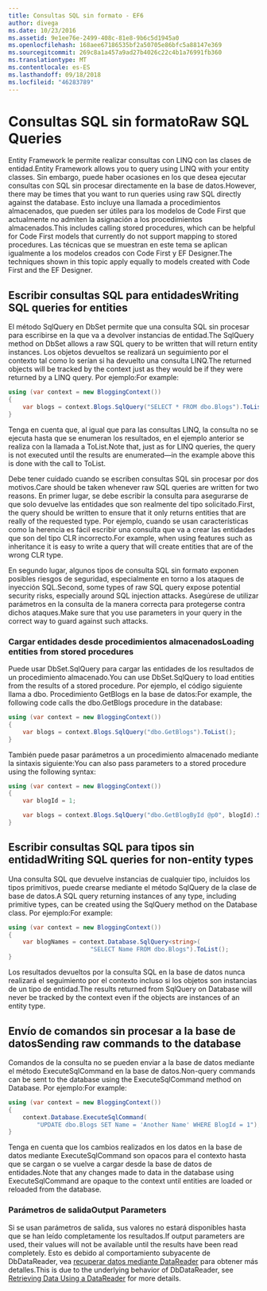 ```yaml
---
title: Consultas SQL sin formato - EF6
author: divega
ms.date: 10/23/2016
ms.assetid: 9e1ee76e-2499-408c-81e8-9b6c5d1945a0
ms.openlocfilehash: 168aee67186535bf2a50705e86bfc5a88147e369
ms.sourcegitcommit: 269c8a1a457a9ad27b4026c22c4b1a76991fb360
ms.translationtype: MT
ms.contentlocale: es-ES
ms.lasthandoff: 09/18/2018
ms.locfileid: "46283789"
---
```

# <a name="raw-sql-queries"></a><span data-ttu-id="4f6a3-102">Consultas SQL sin formato</span><span class="sxs-lookup"><span data-stu-id="4f6a3-102">Raw SQL Queries</span></span>
<span data-ttu-id="4f6a3-103">Entity Framework le permite realizar consultas con LINQ con las clases de entidad.</span><span class="sxs-lookup"><span data-stu-id="4f6a3-103">Entity Framework allows you to query using LINQ with your entity classes.</span></span> <span data-ttu-id="4f6a3-104">Sin embargo, puede haber ocasiones en los que desea ejecutar consultas con SQL sin procesar directamente en la base de datos.</span><span class="sxs-lookup"><span data-stu-id="4f6a3-104">However, there may be times that you want to run queries using raw SQL directly against the database.</span></span> <span data-ttu-id="4f6a3-105">Esto incluye una llamada a procedimientos almacenados, que pueden ser útiles para los modelos de Code First que actualmente no admiten la asignación a los procedimientos almacenados.</span><span class="sxs-lookup"><span data-stu-id="4f6a3-105">This includes calling stored procedures, which can be helpful for Code First models that currently do not support mapping to stored procedures.</span></span> <span data-ttu-id="4f6a3-106">Las técnicas que se muestran en este tema se aplican igualmente a los modelos creados con Code First y EF Designer.</span><span class="sxs-lookup"><span data-stu-id="4f6a3-106">The techniques shown in this topic apply equally to models created with Code First and the EF Designer.</span></span>  

## <a name="writing-sql-queries-for-entities"></a><span data-ttu-id="4f6a3-107">Escribir consultas SQL para entidades</span><span class="sxs-lookup"><span data-stu-id="4f6a3-107">Writing SQL queries for entities</span></span>  

<span data-ttu-id="4f6a3-108">El método SqlQuery en DbSet permite que una consulta SQL sin procesar para escribirse en la que va a devolver instancias de entidad.</span><span class="sxs-lookup"><span data-stu-id="4f6a3-108">The SqlQuery method on DbSet allows a raw SQL query to be written that will return entity instances.</span></span> <span data-ttu-id="4f6a3-109">Los objetos devueltos se realizará un seguimiento por el contexto tal como lo serían si ha devuelto una consulta LINQ.</span><span class="sxs-lookup"><span data-stu-id="4f6a3-109">The returned objects will be tracked by the context just as they would be if they were returned by a LINQ query.</span></span> <span data-ttu-id="4f6a3-110">Por ejemplo:</span><span class="sxs-lookup"><span data-stu-id="4f6a3-110">For example:</span></span>  

``` csharp  
using (var context = new BloggingContext())
{
    var blogs = context.Blogs.SqlQuery("SELECT * FROM dbo.Blogs").ToList();
}
```  

<span data-ttu-id="4f6a3-111">Tenga en cuenta que, al igual que para las consultas LINQ, la consulta no se ejecuta hasta que se enumeran los resultados, en el ejemplo anterior se realiza con la llamada a ToList.</span><span class="sxs-lookup"><span data-stu-id="4f6a3-111">Note that, just as for LINQ queries, the query is not executed until the results are enumerated—in the example above this is done with the call to ToList.</span></span>  

<span data-ttu-id="4f6a3-112">Debe tener cuidado cuando se escriben consultas SQL sin procesar por dos motivos.</span><span class="sxs-lookup"><span data-stu-id="4f6a3-112">Care should be taken whenever raw SQL queries are written for two reasons.</span></span> <span data-ttu-id="4f6a3-113">En primer lugar, se debe escribir la consulta para asegurarse de que solo devuelve las entidades que son realmente del tipo solicitado.</span><span class="sxs-lookup"><span data-stu-id="4f6a3-113">First, the query should be written to ensure that it only returns entities that are really of the requested type.</span></span> <span data-ttu-id="4f6a3-114">Por ejemplo, cuando se usan características como la herencia es fácil escribir una consulta que va a crear las entidades que son del tipo CLR incorrecto.</span><span class="sxs-lookup"><span data-stu-id="4f6a3-114">For example, when using features such as inheritance it is easy to write a query that will create entities that are of the wrong CLR type.</span></span>  

<span data-ttu-id="4f6a3-115">En segundo lugar, algunos tipos de consulta SQL sin formato exponen posibles riesgos de seguridad, especialmente en torno a los ataques de inyección SQL.</span><span class="sxs-lookup"><span data-stu-id="4f6a3-115">Second, some types of raw SQL query expose potential security risks, especially around SQL injection attacks.</span></span> <span data-ttu-id="4f6a3-116">Asegúrese de utilizar parámetros en la consulta de la manera correcta para protegerse contra dichos ataques.</span><span class="sxs-lookup"><span data-stu-id="4f6a3-116">Make sure that you use parameters in your query in the correct way to guard against such attacks.</span></span>  

### <a name="loading-entities-from-stored-procedures"></a><span data-ttu-id="4f6a3-117">Cargar entidades desde procedimientos almacenados</span><span class="sxs-lookup"><span data-stu-id="4f6a3-117">Loading entities from stored procedures</span></span>  

<span data-ttu-id="4f6a3-118">Puede usar DbSet.SqlQuery para cargar las entidades de los resultados de un procedimiento almacenado.</span><span class="sxs-lookup"><span data-stu-id="4f6a3-118">You can use DbSet.SqlQuery to load entities from the results of a stored procedure.</span></span> <span data-ttu-id="4f6a3-119">Por ejemplo, el código siguiente llama a dbo. Procedimiento GetBlogs en la base de datos:</span><span class="sxs-lookup"><span data-stu-id="4f6a3-119">For example, the following code calls the dbo.GetBlogs procedure in the database:</span></span>  

``` csharp
using (var context = new BloggingContext())
{
    var blogs = context.Blogs.SqlQuery("dbo.GetBlogs").ToList();
}
```  

<span data-ttu-id="4f6a3-120">También puede pasar parámetros a un procedimiento almacenado mediante la sintaxis siguiente:</span><span class="sxs-lookup"><span data-stu-id="4f6a3-120">You can also pass parameters to a stored procedure using the following syntax:</span></span>  

``` csharp
using (var context = new BloggingContext())
{
    var blogId = 1;

    var blogs = context.Blogs.SqlQuery("dbo.GetBlogById @p0", blogId).Single();
}
```  

## <a name="writing-sql-queries-for-non-entity-types"></a><span data-ttu-id="4f6a3-121">Escribir consultas SQL para tipos sin entidad</span><span class="sxs-lookup"><span data-stu-id="4f6a3-121">Writing SQL queries for non-entity types</span></span>  

<span data-ttu-id="4f6a3-122">Una consulta SQL que devuelve instancias de cualquier tipo, incluidos los tipos primitivos, puede crearse mediante el método SqlQuery de la clase de base de datos.</span><span class="sxs-lookup"><span data-stu-id="4f6a3-122">A SQL query returning instances of any type, including primitive types, can be created using the SqlQuery method on the Database class.</span></span> <span data-ttu-id="4f6a3-123">Por ejemplo:</span><span class="sxs-lookup"><span data-stu-id="4f6a3-123">For example:</span></span>  

``` csharp
using (var context = new BloggingContext())
{
    var blogNames = context.Database.SqlQuery<string>(
                       "SELECT Name FROM dbo.Blogs").ToList();
}
```  

<span data-ttu-id="4f6a3-124">Los resultados devueltos por la consulta SQL en la base de datos nunca realizará el seguimiento por el contexto incluso si los objetos son instancias de un tipo de entidad.</span><span class="sxs-lookup"><span data-stu-id="4f6a3-124">The results returned from SqlQuery on Database will never be tracked by the context even if the objects are instances of an entity type.</span></span>  

## <a name="sending-raw-commands-to-the-database"></a><span data-ttu-id="4f6a3-125">Envío de comandos sin procesar a la base de datos</span><span class="sxs-lookup"><span data-stu-id="4f6a3-125">Sending raw commands to the database</span></span>  

<span data-ttu-id="4f6a3-126">Comandos de la consulta no se pueden enviar a la base de datos mediante el método ExecuteSqlCommand en la base de datos.</span><span class="sxs-lookup"><span data-stu-id="4f6a3-126">Non-query commands can be sent to the database using the ExecuteSqlCommand method on Database.</span></span> <span data-ttu-id="4f6a3-127">Por ejemplo:</span><span class="sxs-lookup"><span data-stu-id="4f6a3-127">For example:</span></span>  

``` csharp
using (var context = new BloggingContext())
{
    context.Database.ExecuteSqlCommand(
        "UPDATE dbo.Blogs SET Name = 'Another Name' WHERE BlogId = 1");
}
```  

<span data-ttu-id="4f6a3-128">Tenga en cuenta que los cambios realizados en los datos en la base de datos mediante ExecuteSqlCommand son opacos para el contexto hasta que se cargan o se vuelve a cargar desde la base de datos de entidades.</span><span class="sxs-lookup"><span data-stu-id="4f6a3-128">Note that any changes made to data in the database using ExecuteSqlCommand are opaque to the context until entities are loaded or reloaded from the database.</span></span>  

### <a name="output-parameters"></a><span data-ttu-id="4f6a3-129">Parámetros de salida</span><span class="sxs-lookup"><span data-stu-id="4f6a3-129">Output Parameters</span></span>  

<span data-ttu-id="4f6a3-130">Si se usan parámetros de salida, sus valores no estará disponibles hasta que se han leído completamente los resultados.</span><span class="sxs-lookup"><span data-stu-id="4f6a3-130">If output parameters are used, their values will not be available until the results have been read completely.</span></span> <span data-ttu-id="4f6a3-131">Esto es debido al comportamiento subyacente de DbDataReader, vea [recuperar datos mediante DataReader](https://go.microsoft.com/fwlink/?LinkID=398589) para obtener más detalles.</span><span class="sxs-lookup"><span data-stu-id="4f6a3-131">This is due to the underlying behavior of DbDataReader, see [Retrieving Data Using a DataReader](https://go.microsoft.com/fwlink/?LinkID=398589) for more details.</span></span>  
